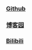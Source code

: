 

### [Github](https://github.com/lamaper/)

### [博客园](https://lamaper.cnblogs.com/)

### [Bilibili](https://lamaper.cnblogs.com/)
